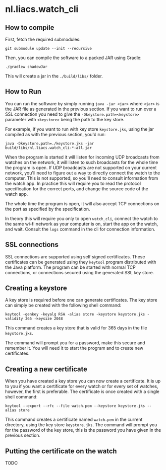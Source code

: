 # nl.liacs.watch_cli

## How to compile

First, fetch the required submodules:
```
git submodule update --init --recursive
```

Then, you can compile the software to a packed JAR using Gradle:
```
./gradlew shadowJar
```

This will create a jar in the `./build/libs/` folder.

## How to Run

You can run the software by simply running `java -jar <jar>` where `<jar>` is the JAR file as generated in the previous section.
If you want to run over a SSL connection you need to give the `-Dkeystore.path=<keystore>` parameter with `<keystore>` being the path to the key store.

For example, if you want to run with key store `keystore.jks`, using the jar compiled as with the previous section, you'd run:
```
java -Dkeystore.path=./keystore.jks -jar build/libs/nl.liacs.watch_cli-*-all.jar
```

When the program is started it will listen for incoming UDP broadcasts from
watches on the network, it will listen to such broadcasts for the whole time
the program is open.
If UDP broadcasts are not supported on your current network, you'll need to
figure out a way to directly connect the watch to the computer.
This is not supported, so you'll need to consult information from the watch app.
In practice this will require you to read the protocol specification for the
correct ports, and change the source code of the watch app.

The whole time the program is open, it will also accept TCP connections on the
port as specified by the specification.

In theory this will require you only to open `watch_cli`, connect the watch to
the same wi-fi network as your computer is on, start the app on the watch, and
wait.
Consult the `logs` command in the cli for connection information.

## SSL connections

SSL connections are supported using self signed certificates.
These certificates can be generated using they `keytool` program distributed
with the Java platform.
The program can be started with normal TCP connections, or connections secured
using the generated SSL key store.

## Creating a keystore

A key store is required before one can generate certificates.
The key store can simply be created with the following shell command:
```
keytool -genkey -keyalg RSA -alias store -keystore keystore.jks -validity 365 -keysize 2048
```

This command creates a key store that is valid for 365 days in the file `keystore.jks`.

The command will prompt you for a password, make this secure and remember it.
You will need it to start the program and to create new certificates.

## Creating a new certificate

When you have created a key store you can now create a certificate.
It is up to you if you want a certificate for every watch or for every set of watches, however, the first is preferable.
The certificate is once created with a single shell command:
```
keytool --export --rfc --file watch.pem --keystore keystore.jks --alias store
```

This command creates a certificate named `watch.pem` in the current directory, using the key store `keystore.jks`.
The command will prompt you for the password of the key store, this is the password you have given in the previous section.

## Putting the certificate on the watch

TODO

